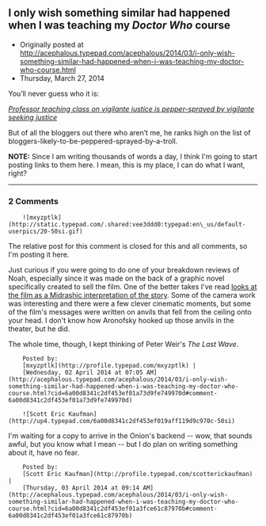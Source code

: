 ## I only wish something similar had happened when I was teaching my <em>Doctor Who</em> course

 * Originally posted at http://acephalous.typepad.com/acephalous/2014/03/i-only-wish-something-similar-had-happened-when-i-was-teaching-my-doctor-who-course.html
 * Thursday, March 27, 2014



You’ll never guess who it is:

[_Professor teaching class on vigilante justice is pepper-sprayed by vigilante seeking justice_](http://www.rawstory.com/rs/2014/03/27/professor-teaching-class-on-vigilante-justice-is-pepper-sprayed-by-vigilante-seeking-justice/)

But of all the bloggers out there who aren’t me, he ranks high on the list of bloggers-likely-to-be-peppered-sprayed-by-a-troll.

**NOTE:** Since I am writing thousands of words a day, I think I'm going to start posting links to them here. I mean, this is my place, I can do what I want, right?

		

* * *

### 2 Comments 

		

                
[]()

	

		![mxyzptlk](http://static.typepad.com/.shared:vee3ddd0:typepad:en\_us/default-userpics/20-50si.gif)
	

	

		

The relative post for this comment is closed for this and all comments, so I'm posting it here.

Just curious if you were going to do one of your breakdown reviews of Noah, especially since it was made on the back of a graphic novel specifically created to sell the film. One of the better takes I've read [looks at the film as a Midrashic interpretation of the story](http://io9.com/noah-is-the-best-and-worst-bible-movie-youll-ever-see-1553829598). Some of the camera work was interesting and there were a few clever cinematic moments, but some of the film's messages were written on anvils that fell from the ceiling onto your head. I don't know how Aronofsky hooked up those anvils in the theater, but he did. 

The whole time, though, I kept thinking of Peter Weir's _The Last Wave_.

	

		Posted by:
		[mxyzptlk](http://profile.typepad.com/mxyzptlk) |
		[Wednesday, 02 April 2014 at 07:05 AM](http://acephalous.typepad.com/acephalous/2014/03/i-only-wish-something-similar-had-happened-when-i-was-teaching-my-doctor-who-course.html?cid=6a00d8341c2df453ef01a73d9fe749970d#comment-6a00d8341c2df453ef01a73d9fe749970d)

[]()

	

		![Scott Eric Kaufman](http://up4.typepad.com/6a00d8341c2df453ef019aff119d9c970c-50si)
	

	

		

I'm waiting for a copy to arrive in the Onion's backend -- wow, that sounds awful, but you know what I mean -- but I do plan on writing something about it, have no fear.

	

		Posted by:
		[Scott Eric Kaufman](http://profile.typepad.com/scotterickaufman) |
		[Thursday, 03 April 2014 at 09:14 AM](http://acephalous.typepad.com/acephalous/2014/03/i-only-wish-something-similar-had-happened-when-i-was-teaching-my-doctor-who-course.html?cid=6a00d8341c2df453ef01a3fce61c87970b#comment-6a00d8341c2df453ef01a3fce61c87970b)

		

        